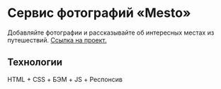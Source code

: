 # Сервис фотографий «Mesto»
Добавляйте фотографии и рассказывайте об интересных местах из путешествий. [Ссылка на проект.](https://github.com/kplv/mesto/dist/index.html)

## Технологии
HTML + CSS + БЭМ + JS + Респонсив
